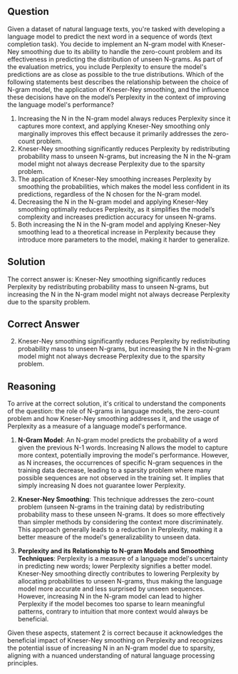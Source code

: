 ## Question
Given a dataset of natural language texts, you're tasked with developing a language model to predict the next word in a sequence of words (text completion task). You decide to implement an N-gram model with Kneser-Ney smoothing due to its ability to handle the zero-count problem and its effectiveness in predicting the distribution of unseen N-grams. As part of the evaluation metrics, you include Perplexity to ensure the model's predictions are as close as possible to the true distributions. Which of the following statements best describes the relationship between the choice of N-gram model, the application of Kneser-Ney smoothing, and the influence these decisions have on the model’s Perplexity in the context of improving the language model's performance?

1. Increasing the N in the N-gram model always reduces Perplexity since it captures more context, and applying Kneser-Ney smoothing only marginally improves this effect because it primarily addresses the zero-count problem.
2. Kneser-Ney smoothing significantly reduces Perplexity by redistributing probability mass to unseen N-grams, but increasing the N in the N-gram model might not always decrease Perplexity due to the sparsity problem.
3. The application of Kneser-Ney smoothing increases Perplexity by smoothing the probabilities, which makes the model less confident in its predictions, regardless of the N chosen for the N-gram model.
4. Decreasing the N in the N-gram model and applying Kneser-Ney smoothing optimally reduces Perplexity, as it simplifies the model’s complexity and increases prediction accuracy for unseen N-grams.
5. Both increasing the N in the N-gram model and applying Kneser-Ney smoothing lead to a theoretical increase in Perplexity because they introduce more parameters to the model, making it harder to generalize.

## Solution

The correct answer is: 
Kneser-Ney smoothing significantly reduces Perplexity by redistributing probability mass to unseen N-grams, but increasing the N in the N-gram model might not always decrease Perplexity due to the sparsity problem.

## Correct Answer
2. Kneser-Ney smoothing significantly reduces Perplexity by redistributing probability mass to unseen N-grams, but increasing the N in the N-gram model might not always decrease Perplexity due to the sparsity problem.

## Reasoning

To arrive at the correct solution, it's critical to understand the components of the question: the role of N-grams in language models, the zero-count problem and how Kneser-Ney smoothing addresses it, and the usage of Perplexity as a measure of a language model's performance.

1. **N-Gram Model**: An N-gram model predicts the probability of a word given the previous N-1 words. Increasing N allows the model to capture more context, potentially improving the model's performance. However, as N increases, the occurrences of specific N-gram sequences in the training data decrease, leading to a sparsity problem where many possible sequences are not observed in the training set. It implies that simply increasing N does not guarantee lower Perplexity.

2. **Kneser-Ney Smoothing**: This technique addresses the zero-count problem (unseen N-grams in the training data) by redistributing probability mass to these unseen N-grams. It does so more effectively than simpler methods by considering the context more discriminately. This approach generally leads to a reduction in Perplexity, making it a better measure of the model's generalizability to unseen data.

3. **Perplexity and its Relationship to N-gram Models and Smoothing Techniques**: Perplexity is a measure of a language model's uncertainty in predicting new words; lower Perplexity signifies a better model. Kneser-Ney smoothing directly contributes to lowering Perplexity by allocating probabilities to unseen N-grams, thus making the language model more accurate and less surprised by unseen sequences. However, increasing N in the N-gram model can lead to higher Perplexity if the model becomes too sparse to learn meaningful patterns, contrary to intuition that more context would always be beneficial.

Given these aspects, statement 2 is correct because it acknowledges the beneficial impact of Kneser-Ney smoothing on Perplexity and recognizes the potential issue of increasing N in an N-gram model due to sparsity, aligning with a nuanced understanding of natural language processing principles.